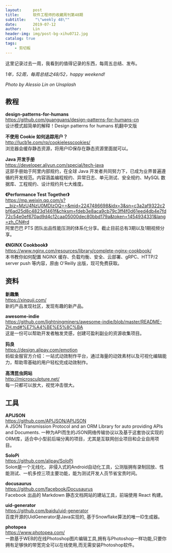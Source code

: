 ```yaml
---
layout:     post
title:      软件工程师的收藏周刊第48期
subtitle:    "\"weekly 48\""
date:       2019-07-12
author:     Lin
header-img: img/post-bg-xihu0712.jpg
catalog: true
tags:
    - 剪切板
---
```


这里记录过去一周，我看到的值得记录的东西，每周五总结、发布。

*1年，52周，每周总结之48/52，happy weekend!*

*Photo by Alessio Lin on Unsplash*

## 教程

**design-patterns-for-humans**<br />
<https://github.com/guanguans/design-patterns-for-humans-cn><br />
设计模式超简单的解释！Design patterns for humans 机翻中文版

**不使用 Cookie 如何追踪用户？**<br />
<http://lucb1e.com/rp/cookielesscookies/><br />
浏览器会缓存静态资源，将用户ID保存在静态资源里面就可以。

**Java 开发手册**<br />
<https://developer.aliyun.com/special/tech-java><br />
这部手册始于阿里内部规约，在全球 Java 开发者共同努力下，已成为业界普遍遵循的开发规范。内容涵盖编程规约、异常日志、单元测试、安全规约、MySQL 数据库、工程规约、设计规约共七大维度。

**《Performance Test Together》**<br />
<https://mp.weixin.qq.com/s?__biz=MzU4NzU0MDIzOQ==&mid=2247486698&idx=3&sn=c3a2af9322c2bf6ad25d8c4823d1461f&chksm=fdeb3e8aca9cb79c3ff4f0d61eed4db4e7fd72c54e0ef670ad9d4c12caa05000dec80bbd179a&token=1454934331&lang=zh_CN#rd><br />
阿里巴巴 PTS 团队出品性能压测的体系化分享。截止目前总有3期以及1期视频分享。

**《NGINX Cookbook》**<br />
<https://www.nginx.com/resources/library/complete-nginx-cookbook/><br />
本书教你如何配置 NGINX 缓存、负载均衡、安全、云部署、gRPC、HTTP/2 server push 等内容，原由 O'Reilly 出版，现可免费获取。

## 资料

**新趣集**<br />
<https://xinquji.com/><br />
新的产品发现社区，发现有趣的新产品。

**awesome-indie**<br />
<https://github.com/lightningminers/awesome-indie/blob/master/README-ZH.md#%E7%A4%BE%E5%8C%BA><br />
这是一份可以帮助开发者触发灵感，创建可盈利副业的资源收集项目。

**犸良**<br />
<https://design.alipay.com/emotion><br />
蚂蚁金服官方介绍：一站式动效制作平台，通过海量的动效素材以及可视化编辑能力，帮助零基础的用户轻松完成动效制作。

**高清昆虫网站**<br />
<http://microsculpture.net/><br />
每一只都可以放大，视觉冲击很大。

## 工具

**APIJSON**<br />
<https://github.com/APIJSON/APIJSON><br />
A JSON Transmission Protocol and an ORM Library for auto providing APIs and Documents. 一种为API而生的JSON网络传输协议以及基于这套协议实现的ORM库，适合中小型前后端分离的项目，尤其是互联网创业项目和企业自用项目。

**SoloPi**<br />
<https://github.com/alipay/SoloPi><br />
Soloπ是一个无线化、非侵入式的Android自动化工具，公测版拥有录制回放、性能测试、一机多控三项主要功能，能为测试开发人员节省宝贵时间。

**docusaurus**<br />
<https://github.com/facebook/Docusaurus><br />
Facebook 出品的 Markdown 静态文档网站的建站工具，前端使用 React 构建。

**uid-generator**<br />
<https://github.com/baidu/uid-generator><br />
百度开源的UidGenerator是Java实现的, 基于Snowflake算法的唯一ID生成器。

**photopea**<br />
<https://www.photopea.com/><br />
一款基于WEB的在线Photoshop图片编辑工具,拥有与Photoshop一样功能,只要你拥有足够快的带宽完全可以在线使用,而无需安装Photoshop软件。
